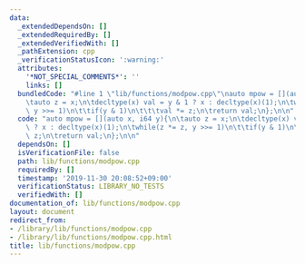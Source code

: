 ```yaml
---
data:
  _extendedDependsOn: []
  _extendedRequiredBy: []
  _extendedVerifiedWith: []
  _pathExtension: cpp
  _verificationStatusIcon: ':warning:'
  attributes:
    '*NOT_SPECIAL_COMMENTS*': ''
    links: []
  bundledCode: "#line 1 \"lib/functions/modpow.cpp\"\nauto mpow = [](auto x, i64 y){\n\
    \tauto z = x;\n\tdecltype(x) val = y & 1 ? x : decltype(x)(1);\n\twhile(z *= z,\
    \ y >>= 1)\n\t\tif(y & 1)\n\t\t\tval *= z;\n\treturn val;\n};\n\n"
  code: "auto mpow = [](auto x, i64 y){\n\tauto z = x;\n\tdecltype(x) val = y & 1\
    \ ? x : decltype(x)(1);\n\twhile(z *= z, y >>= 1)\n\t\tif(y & 1)\n\t\t\tval *=\
    \ z;\n\treturn val;\n};\n\n"
  dependsOn: []
  isVerificationFile: false
  path: lib/functions/modpow.cpp
  requiredBy: []
  timestamp: '2019-11-30 20:08:52+09:00'
  verificationStatus: LIBRARY_NO_TESTS
  verifiedWith: []
documentation_of: lib/functions/modpow.cpp
layout: document
redirect_from:
- /library/lib/functions/modpow.cpp
- /library/lib/functions/modpow.cpp.html
title: lib/functions/modpow.cpp
---
```

